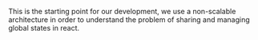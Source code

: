 ﻿This is the starting point for our development, we use a non-scalable architecture in order to understand the problem of sharing and managing global states in react.